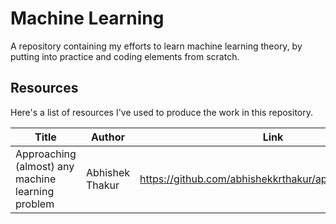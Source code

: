 # Machine Learning

A repository containing my efforts to learn machine learning theory, by putting into practice and coding elements from scratch.

## Resources 

Here's a list of resources I've used to produce the work in this repository.

| Title | Author | Link |
| ----- | ------ | ---- |
| Approaching (almost) any machine learning problem | Abhishek Thakur | <https://github.com/abhishekkrthakur/approachingalmost> |